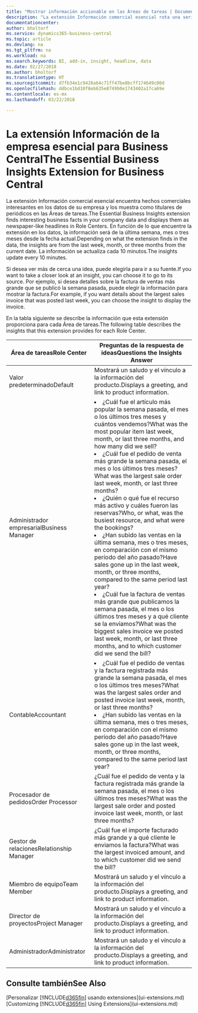 ```yaml
---
title: "Mostrar información accionable en las Áreas de tareas | Documentos de Microsoft"
description: "La extensión Información comercial esencial rota una serie de informaciones comerciales en las Áreas de tareas."
documentationcenter: 
author: bholtorf
ms.service: dynamics365-business-central
ms.topic: article
ms.devlang: na
ms.tgt_pltfrm: na
ms.workload: na
ms.search.keywords: BI, add-in, insight, headline, data
ms.date: 02/27/2018
ms.author: bholtorf
ms.translationtype: HT
ms.sourcegitcommit: d7fb34e1c9428a64c71ff47be8bcff174649c00d
ms.openlocfilehash: ddbce1bd10f8eb635e8749b0e1743402a17ca69e
ms.contentlocale: es-mx
ms.lasthandoff: 03/22/2018

---
```


# <a name="the-essential-business-insights-extension-for-business-central"></a><span data-ttu-id="0f067-103">La extensión Información de la empresa esencial para Business Central</span><span class="sxs-lookup"><span data-stu-id="0f067-103">The Essential Business Insights Extension for Business Central</span></span>
<span data-ttu-id="0f067-104">La extensión Información comercial esencial encuentra hechos comerciales interesantes en los datos de su empresa y los muestra como titulares de periódicos en las Áreas de tareas.</span><span class="sxs-lookup"><span data-stu-id="0f067-104">The Essential Business Insights extension finds interesting business facts in your company data and displays them as newspaper-like headlines in Role Centers.</span></span> <span data-ttu-id="0f067-105">En función de lo que encuentre la extensión en los datos, la información será de la última semana, mes o tres meses desde la fecha actual.</span><span class="sxs-lookup"><span data-stu-id="0f067-105">Depending on what the extension finds in the data, the insights are from the last week, month, or three months from the current date.</span></span> <span data-ttu-id="0f067-106">La información se actualiza cada 10 minutos.</span><span class="sxs-lookup"><span data-stu-id="0f067-106">The insights update every 10 minutes.</span></span>  

<span data-ttu-id="0f067-107">Si desea ver más de cerca una idea, puede elegirla para ir a su fuente.</span><span class="sxs-lookup"><span data-stu-id="0f067-107">If you want to take a closer look at an insight, you can choose it to go to its source.</span></span> <span data-ttu-id="0f067-108">Por ejemplo, si desea detalles sobre la factura de ventas más grande que se publicó la semana pasada, puede elegir la información para mostrar la factura.</span><span class="sxs-lookup"><span data-stu-id="0f067-108">For example, if you want details about the largest sales invoice that was posted last week, you can choose the insight to display the invoice.</span></span>

<span data-ttu-id="0f067-109">En la tabla siguiente se describe la información que esta extensión proporciona para cada Área de tareas.</span><span class="sxs-lookup"><span data-stu-id="0f067-109">The following table describes the insights that this extension provides for each Role Center.</span></span>

|<span data-ttu-id="0f067-110">Área de tareas</span><span class="sxs-lookup"><span data-stu-id="0f067-110">Role Center</span></span>|<span data-ttu-id="0f067-111">Preguntas de la respuesta de ideas</span><span class="sxs-lookup"><span data-stu-id="0f067-111">Questions the Insights Answer</span></span>|
|----|-----|
|<span data-ttu-id="0f067-112">Valor predeterminado</span><span class="sxs-lookup"><span data-stu-id="0f067-112">Default</span></span>|<span data-ttu-id="0f067-113">Mostrará un saludo y el vínculo a la información del producto.</span><span class="sxs-lookup"><span data-stu-id="0f067-113">Displays a greeting, and link to product information.</span></span>|
|<span data-ttu-id="0f067-114">Administrador empresarial</span><span class="sxs-lookup"><span data-stu-id="0f067-114">Business Manager</span></span>|<li> <span data-ttu-id="0f067-115">¿Cuál fue el artículo más popular la semana pasada, el mes o los últimos tres meses y cuántos vendemos?</span><span class="sxs-lookup"><span data-stu-id="0f067-115">What was the most popular item last week, month, or last three months, and how many did we sell?</span></span><br><li> <span data-ttu-id="0f067-116">¿Cuál fue el pedido de venta más grande la semana pasada, el mes o los últimos tres meses?</span><span class="sxs-lookup"><span data-stu-id="0f067-116">What was the largest sale order last week, month, or last three months?</span></span><br><li> <span data-ttu-id="0f067-117">¿Quién o qué fue el recurso más activo y cuáles fueron las reservas?</span><span class="sxs-lookup"><span data-stu-id="0f067-117">Who, or what, was the busiest resource, and what were the bookings?</span></span><br><li> <span data-ttu-id="0f067-118">¿Han subido las ventas en la última semana, mes o tres meses, en comparación con el mismo período del año pasado?</span><span class="sxs-lookup"><span data-stu-id="0f067-118">Have sales gone up in the last week, month, or three months, compared to the same period last year?</span></span><br><li> <span data-ttu-id="0f067-119">¿Cuál fue la factura de ventas más grande que publicamos la semana pasada, el mes o los últimos tres meses y a qué cliente se la enviamos?</span><span class="sxs-lookup"><span data-stu-id="0f067-119">What was the biggest sales invoice we posted last week, month, or last three months, and to which customer did we send the bill?</span></span></li> |
|<span data-ttu-id="0f067-120">Contable</span><span class="sxs-lookup"><span data-stu-id="0f067-120">Accountant</span></span>|<li> <span data-ttu-id="0f067-121">¿Cuál fue el pedido de ventas y la factura registrada más grande la semana pasada, el mes o los últimos tres meses?</span><span class="sxs-lookup"><span data-stu-id="0f067-121">What was the largest sales order and posted invoice last week, month, or last three months?</span></span><br><li> <span data-ttu-id="0f067-122">¿Han subido las ventas en la última semana, mes o tres meses, en comparación con el mismo período del año pasado?</span><span class="sxs-lookup"><span data-stu-id="0f067-122">Have sales gone up in the last week, month, or three months, compared to the same period last year?</span></span> |
|<span data-ttu-id="0f067-123">Procesador de pedidos</span><span class="sxs-lookup"><span data-stu-id="0f067-123">Order Processor</span></span>| <span data-ttu-id="0f067-124">¿Cuál fue el pedido de venta y la factura registrada más grande la semana pasada, el mes o los últimos tres meses?</span><span class="sxs-lookup"><span data-stu-id="0f067-124">What was the largest sale order and posted invoice last week, month, or last three months?</span></span>|
|<span data-ttu-id="0f067-125">Gestor de relaciones</span><span class="sxs-lookup"><span data-stu-id="0f067-125">Relationship Manager</span></span>| <span data-ttu-id="0f067-126">¿Cuál fue el importe facturado más grande y a qué cliente le enviamos la factura?</span><span class="sxs-lookup"><span data-stu-id="0f067-126">What was the largest invoiced amount, and to which customer did we send the bill?</span></span>|
|<span data-ttu-id="0f067-127">Miembro de equipo</span><span class="sxs-lookup"><span data-stu-id="0f067-127">Team Member</span></span>| <span data-ttu-id="0f067-128">Mostrará un saludo y el vínculo a la información del producto.</span><span class="sxs-lookup"><span data-stu-id="0f067-128">Displays a greeting, and link to product information.</span></span>|
|<span data-ttu-id="0f067-129">Director de proyectos</span><span class="sxs-lookup"><span data-stu-id="0f067-129">Project Manager</span></span>| <span data-ttu-id="0f067-130">Mostrará un saludo y el vínculo a la información del producto.</span><span class="sxs-lookup"><span data-stu-id="0f067-130">Displays a greeting, and link to product information.</span></span>|
|<span data-ttu-id="0f067-131">Administrador</span><span class="sxs-lookup"><span data-stu-id="0f067-131">Administrator</span></span>| <span data-ttu-id="0f067-132">Mostrará un saludo y el vínculo a la información del producto.</span><span class="sxs-lookup"><span data-stu-id="0f067-132">Displays a greeting, and link to product information.</span></span>|

## <a name="see-also"></a><span data-ttu-id="0f067-133">Consulte también</span><span class="sxs-lookup"><span data-stu-id="0f067-133">See Also</span></span>
<span data-ttu-id="0f067-134">[Personalizar [!INCLUDE[d365fin](includes/d365fin_md.md)] usando extensiones](ui-extensions.md)</span><span class="sxs-lookup"><span data-stu-id="0f067-134">[Customizing [!INCLUDE[d365fin](includes/d365fin_md.md)] Using Extensions](ui-extensions.md)</span></span>
